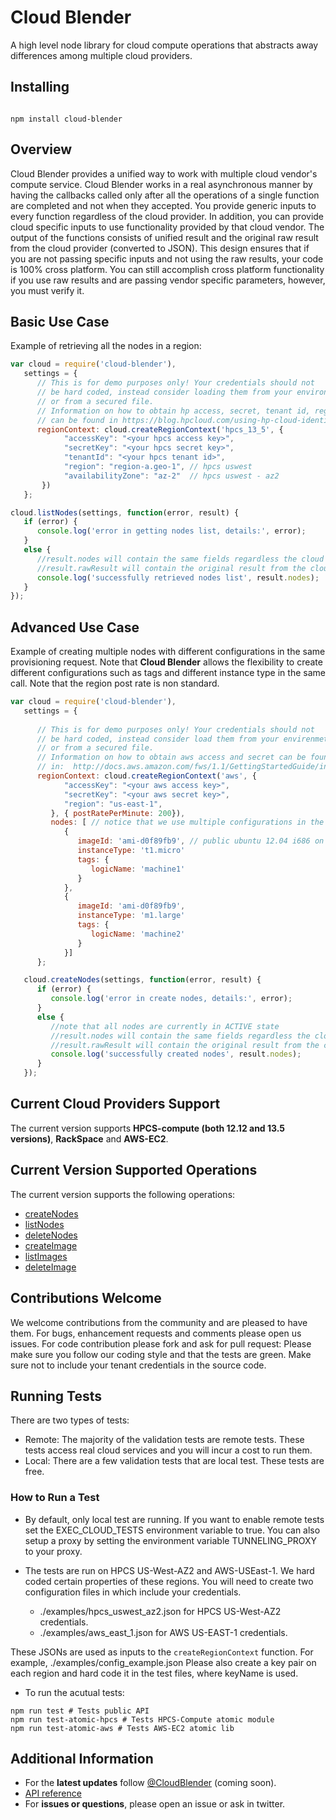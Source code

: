 # Cloud Blender
A high level node library for cloud compute operations that abstracts away differences among multiple cloud providers.

## Installing
<pre><code>
npm install cloud-blender
</code></pre>

## Overview
Cloud Blender provides a unified way to work with multiple cloud vendor's compute service.
Cloud Blender works in a real asynchronous manner by having the callbacks called only after all the operations of a single function are 
completed and not when they accepted.
You provide generic inputs to every function regardless of the cloud provider. In addition, you can provide cloud specific inputs to use 
functionality provided by that cloud vendor. 
The output of the functions consists of unified result and the original raw result from the cloud provider (converted to JSON). 
This design ensures that if you are not passing specific inputs and not using the raw results, your code is 100% cross platform. 
You can still accomplish cross platform functionality if you use raw results and are passing vendor specific parameters, 
however, you must verify it.

## Basic Use Case
Example of retrieving all the nodes in a region:

```javascript
var cloud = require('cloud-blender'),
   settings = {
      // This is for demo purposes only! Your credentials should not 
      // be hard coded, instead consider loading them from your environment
      // or from a secured file.
      // Information on how to obtain hp access, secret, tenant id, region and az
      // can be found in https://blog.hpcloud.com/using-hp-cloud-identity-service
      regionContext: cloud.createRegionContext('hpcs_13_5', {
            "accessKey": "<your hpcs access key>", 
            "secretKey": "<your hpcs secret key>", 
            "tenantId": "<your hpcs tenant id>",
            "region": "region-a.geo-1", // hpcs uswest
            "availabilityZone": "az-2"  // hpcs uswest - az2
       })
   };

cloud.listNodes(settings, function(error, result) {
   if (error) {
      console.log('error in getting nodes list, details:', error);
   }
   else {
      //result.nodes will contain the same fields regardless the cloud provider
      //result.rawResult will contain the original result from the cloud provider
      console.log('successfully retrieved nodes list', result.nodes);
   }
});
```

## Advanced Use Case
Example of creating multiple nodes with different configurations in the same
provisioning request. Note that **Cloud Blender** allows the 
flexibility to create different configurations such as tags
 and different instance type in the same call. Note that the region post rate is non standard.

```javascript
var cloud = require('cloud-blender'),
   settings = {
         
      // This is for demo purposes only! Your credentials should not 
      // be hard coded, instead consider load them from your envirenmet
      // or from a secured file.
      // Information on how to obtain aws access and secret can be found 
      // in:  http://docs.aws.amazon.com/fws/1.1/GettingStartedGuide/index.html?AWSCredentials.html
      regionContext: cloud.createRegionContext('aws', {
            "accessKey": "<your aws access key>", 
            "secretKey": "<your aws secret key>", 
            "region": "us-east-1", 
         }, { postRatePerMinute: 200}),
         nodes: [ // notice that we use multiple configurations in the same request
            {
               imageId: 'ami-d0f89fb9', // public ubuntu 12.04 i686 on aws east-1 
               instanceType: 't1.micro'
               tags: {
                  logicName: 'machine1'
               }
            },
            {
               imageId: 'ami-d0f89fb9', 
               instanceType: 'm1.large'
               tags: {
                  logicName: 'machine2'
               }
            }]
      };

   cloud.createNodes(settings, function(error, result) {
      if (error) {
         console.log('error in create nodes, details:', error);
      }
      else {
         //note that all nodes are currently in ACTIVE state
         //result.nodes will contain the same fields regardless the cloud provider
         //result.rawResult will contain the original result from the cloud provider
         console.log('successfully created nodes', result.nodes);
      }
   });
```


## Current Cloud Providers Support
The current version supports **HPCS-compute (both 12.12 and 13.5 versions)**, **RackSpace** and **AWS-EC2**.


## Current Version Supported Operations
The current version supports the following operations:

- [createNodes](./docs/Reference.md#createNodes)
- [listNodes](./docs/Reference.md#listNodes)
- [deleteNodes](./docs/Reference.md#deleteNodes)
- [createImage](./docs/Reference.md#createImage)
- [listImages](./docs/Reference.md#listImages)
- [deleteImage](./docs/Reference.md#deleteImage)

## Contributions Welcome
We welcome contributions from the community and are pleased to have them.
For bugs, enhancement requests and comments please open us issues.
For code contribution please fork and ask for pull request:
Please make sure you follow our coding style and that the tests are green.
Make sure not to include your tenant credentials in the source code.

## Running Tests
There are two types of tests:

   - Remote: The majority of the validation tests are remote tests. These tests access real cloud services and you will incur a cost to run them.
   - Local: There are a few validation tests that are local test. These tests are free.

### How to Run a Test

   - By default, only local test are running. If you want to enable remote tests set the EXEC_CLOUD_TESTS environment variable to true. 
      You can also setup a proxy by setting the environment variable TUNNELING_PROXY to your proxy.
   - The tests are run on HPCS US-West-AZ2 and AWS-USEast-1. We hard coded certain properties of these regions. 
      You will need to create two configuration files in which include your credentials.

      - ./examples/hpcs_uswest_az2.json for HPCS US-West-AZ2 credentials.
      - ./examples/aws_east_1.json for AWS US-EAST-1 credentials.

   These JSONs are used as inputs to the ``createRegionContext`` function. For example, ./examples/config_example.json
   Please also create a key pair on each region and hard code it in the test files, where
   keyName is used.

   - To run the acutual tests:
```
npm run test # Tests public API
npm run test-atomic-hpcs # Tests HPCS-Compute atomic module
npm run test-atomic-aws # Tests AWS-EC2 atomic lib
``` 

## Additional Information
- For the **latest updates** follow [@CloudBlender](https://twitter.com/CloudBlender) (coming soon).
- [API reference](/projects/TCS/repos/mutlicloud/browse/docs/Reference.md)
- For **issues or questions**, please open an issue or ask in twitter.


